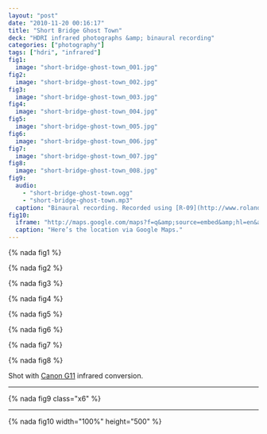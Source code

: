 ```yaml
---
layout: "post"
date: "2010-11-20 00:16:17"
title: "Short Bridge Ghost Town"
deck: "HDRI infrared photographs &amp; binaural recording"
categories: ["photography"]
tags: ["hdri", "infrared"]
fig1:
  image: "short-bridge-ghost-town_001.jpg"
fig2:
  image: "short-bridge-ghost-town_002.jpg"
fig3:
  image: "short-bridge-ghost-town_003.jpg"
fig4:
  image: "short-bridge-ghost-town_004.jpg"
fig5:
  image: "short-bridge-ghost-town_005.jpg"
fig6:
  image: "short-bridge-ghost-town_006.jpg"
fig7:
  image: "short-bridge-ghost-town_007.jpg"
fig8:
  image: "short-bridge-ghost-town_008.jpg"
fig9:
  audio:
    - "short-bridge-ghost-town.ogg"
    - "short-bridge-ghost-town.mp3"
  caption: "Binaural recording. Recorded using [R-09](http://www.rolandus.com/products/productdetails.php?ProductId=757) and [MM-BSM-8](http://www.microphonemadness.com/products/mmtrunathook.htm) (Sennheiser version)."
fig10:
  iframe: "http://maps.google.com/maps?f=q&amp;source=embed&amp;hl=en&amp;geocode=&amp;q=44.39046556147417,+-122.51000136137009&amp;sll=44.390464,-122.510133&amp;sspn=0.008035,0.022724&amp;g=44.39046556147417,+-122.51000136137009&amp;ie=UTF8&amp;ll=44.390464,-122.510111&amp;spn=0.000997,0.00284&amp;t=h&amp;z=14&amp;layer=c&amp;cbll=44.390435,-122.510002&amp;panoid=X-8ocBTU1dHoHcLQfvw1lw&amp;cbp=12,192.63,,0,4.83&amp;output=svembed"
  caption: "Here’s the location via Google Maps."
---
```


{% nada fig1 %}

{% nada fig2 %}

{% nada fig3 %}

{% nada fig4 %}

{% nada fig5 %}

{% nada fig6 %}

{% nada fig7 %}

{% nada fig8 %}

Shot with [Canon G11](http://www.usa.canon.com/cusa/consumer/products/cameras/digital_cameras/powershot_g11) infrared conversion.

---

{% nada fig9 class="x6" %}

---

{% nada fig10 width="100%" height="500" %}
